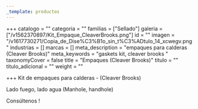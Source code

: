 ```yaml
---
_template: productos
---
```






+++
catalogo = ""
categoria = ""
familias = ["Sellado"]
galeria = ["/v1562370897/Kit_Empaque_CleaverBrooks.png"]
id = ""
imagen = "/v1617730271/Copia_de_Dise%C3%B1o_sin_t%C3%ADtulo_14_xcwegv.png"
industrias = []
marcas = []
meta_description = "empaques para calderas (Cleaver Brooks)"
meta_keywords = "gaskets kit, cleaver brooks "
taxonomyCover = false
title = "Empaques (Cleaver Brooks)"
titulo = ""
titulo_adicional = ""
weight = ""

+++
Kit de empaques para calderas - (Cleaver Brooks)

Lado fuego, lado agua (Manhole, handhole)

Consúltenos !

